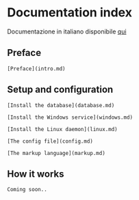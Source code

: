 # Documentation index

Documentazione in italiano disponibile [qui](../index.md)

## Preface

	[Preface](intro.md)
   
## Setup and configuration

	[Install the database](database.md)
	
	[Install the Windows service](windows.md)
	
	[Install the Linux daemon](linux.md)
	
	[The config file](config.md)
	
	[The markup language](markup.md)

## How it works

	Coming soon..
